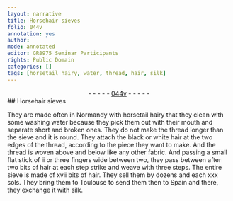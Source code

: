 ```yaml
---
layout: narrative
title: Horsehair sieves
folio: 044v
annotation: yes
author:
mode: annotated
editor: GR8975 Seminar Participants
rights: Public Domain
categories: []
tags: [horsetail hairy, water, thread, hair, silk]
---
```


 <div class="folio" align="center">- - - - - <a href="http://gallica.bnf.fr/ark:/12148/btv1b10500001g/f94.image" target="_blank">044v</a> - - - - - </div>      
## Horsehair sieves

 
They are made often in <span class="place">Normandy</span> with <span class="material">horsetail hairy</span> that they clean with some washing <span class="material">water</span> because they pick them out with their mouth and separate short and broken ones. They do not make the <span class="material">thread</span> longer than the <span class="tool">sieve</span> and it is round. They attach the black or white <span class="material">hair</span> at the two edges of the thread, according to the piece they want to make. And the thread is woven above and below like any other fabric. And passing a small flat <span class="tool">stick</span> of ii or three fingers wide between two, they pass between after two bits of hair at each step strike and weave with three steps. The entire sieve is made of xvii bits of hair. They sell them by dozens and each xxx sols. They bring them to <span class="place">Toulouse</span> to send them then to <span class="place">Spain</span> and there, they exchange it with <span class="material">silk</span>.
 
